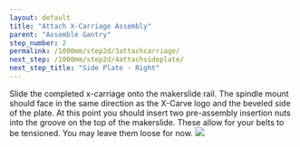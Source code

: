 ```yaml
---
layout: default
title: "Attach X-Carriage Assembly"
parent: "Assemble Gantry"
step_number: 2
permalink: /1000mm/step2d/3attachcarriage/
next_step: /1000mm/step2d/4attachsideplate/
next_step_title: "Side Plate - Right"
---
```



Slide the completed x-carriage onto the makerslide rail. The spindle mount should face in the same direction as the X-Carve logo and the beveled side of the plate. At this point you should insert two pre-assembly insertion nuts into the groove on the top of the makerslide. These allow for your belts to be tensioned. You may leave them loose for now.
<img src="../../step2/photo/P4210438jpg02.jpg">

